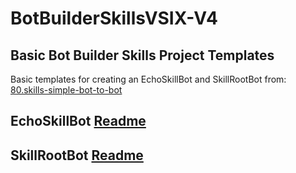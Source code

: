 # BotBuilderSkillsVSIX-V4

## Basic Bot Builder Skills Project Templates

Basic templates for creating an EchoSkillBot and SkillRootBot from: 
[80.skills-simple-bot-to-bot](https://github.com/microsoft/BotBuilder-Samples/tree/master/samples/csharp_dotnetcore/80.skills-simple-bot-to-bot)


## EchoSkillBot [Readme](https://github.com/EricDahlvang/BotBuilderSkillsVSIX-V4/blob/master/src/UncompressedProjectTemplates/EchoSkillBot/README.md)

## SkillRootBot [Readme](https://github.com/EricDahlvang/BotBuilderSkillsVSIX-V4/blob/master/src/UncompressedProjectTemplates/SkillRootBot/README.md)
